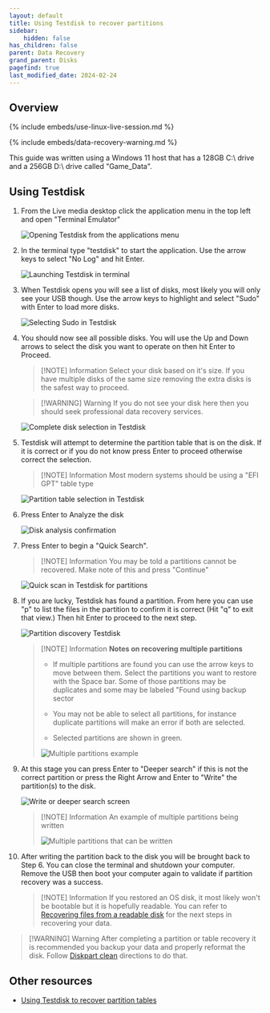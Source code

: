 ```yaml
---
layout: default
title: Using Testdisk to recover partitions
sidebar:
    hidden: false
has_children: false
parent: Data Recovery
grand_parent: Disks
pagefind: true
last_modified_date: 2024-02-24
---
```


## Overview

{% include embeds/use-linux-live-session.md %}

{% include embeds/data-recovery-warning.md %}

This guide was written using a Windows 11 host that has a 128GB C:\ drive and a 256GB D:\ drive called "Game_Data".

## Using Testdisk
1. From the Live media desktop click the application menu in the top left and open "Terminal Emulator"

    ![Opening Testdisk from the applications menu](../../../../assets/testdisk/testdisk0.png)

2. In the terminal type "testdisk" to start the application. Use the arrow keys to select "No Log" and hit Enter. 

    ![Launching Testdisk in terminal](../../../../assets/testdisk/testdisk1.png)

3. When Testdisk opens you will see a list of disks, most likely you will only see your USB though. Use the arrow keys to highlight and select "Sudo" with Enter to load more disks.

    ![Selecting Sudo in Testdisk](../../../../assets/testdisk/testdisk2.png)

4. You should now see all possible disks. You will use the Up and Down arrows to select the disk you want to operate on then hit Enter to Proceed.

    > [!NOTE] Information
    > Select your disk based on it's size. If you have multiple disks of the same size removing the extra disks is the safest way to proceed.

    > [!WARNING] Warning
    > If you do not see your disk here then you should seek professional data recovery services.

    ![Complete disk selection in Testdisk](../../../../assets/testdisk/testdisk3.png)

5. Testdisk will attempt to determine the partition table that is on the disk. If it is correct or if you do not know press Enter to proceed otherwise correct the selection.

    > [!NOTE] Information
    > Most modern systems should be using a "EFI GPT" table type

    ![Partition table selection in Testdisk](../../../../assets/testdisk/testdisk4.png)

6. Press Enter to Analyze the disk

    ![Disk analysis confirmation](../../../../assets/testdisk/testdisk5.png)

7. Press Enter to begin a "Quick Search".

    > [!NOTE] Information
    > You may be told a partitions cannot be recovered. Make note of this and press "Continue"

    ![Quick scan in Testdisk for partitions](../../../../assets/testdisk/testdisk6.png)

8. If you are lucky, Testdisk has found a partition. From here you can use "p" to list the files in the partition to confirm it is correct (Hit "q" to exit that view.) Then hit Enter to proceed to the next step.

    ![Partition discovery Testdisk](../../../../assets/testdisk/testdisk7.png)

    > [!NOTE] Information
    > **Notes on recovering multiple partitions**
    > 
    > - If multiple partitions are found you can use the arrow keys to move between them. Select the partitions you want to restore with the Space bar. Some of those partitions may be duplicates and some may be labeled "Found using backup sector
    > 
    > - You may not be able to select all partitions, for instance duplicate partitions will make an error if both are selected.
    > 
    > - Selected partitions are shown in green.
    > 
    > ![Multiple partitions example](../../../../assets/testdisk/testdisk8.png)

9. At this stage you can press Enter to "Deeper search" if this is not the correct partition or press the Right Arrow and Enter to "Write" the partition(s) to the disk.

    ![Write or deeper search screen](../../../../assets/testdisk/testdisk9.png)

    > [!NOTE] Information
    > An example of multiple partitions being written
    > 
    > ![Multiple partitions that can be written](../../../../assets/testdisk/testdisk10.png)

10. After writing the partition back to the disk you will be brought back to Step 6. You can close the terminal and shutdown your computer. Remove the USB then boot your computer again to validate if partition recovery was a success.

    > [!NOTE] Information
    > If you restored an OS disk, it most likely won't be bootable but it is hopefully readable. You can refer to [Recovering files from a readable disk](/docs/disks/data-recovery/reading-linux) for the next steps in recovering your data.

> [!WARNING] Warning
> After completing a partition or table recovery it is recommended you backup your data and properly reformat the disk. Follow [Diskpart clean](/docs/factoids/diskpart-clean) directions to do that.

## Other resources
- [Using Testdisk to recover partition tables](https://www.howtoforge.com/data_recovery_with_testdisk)
